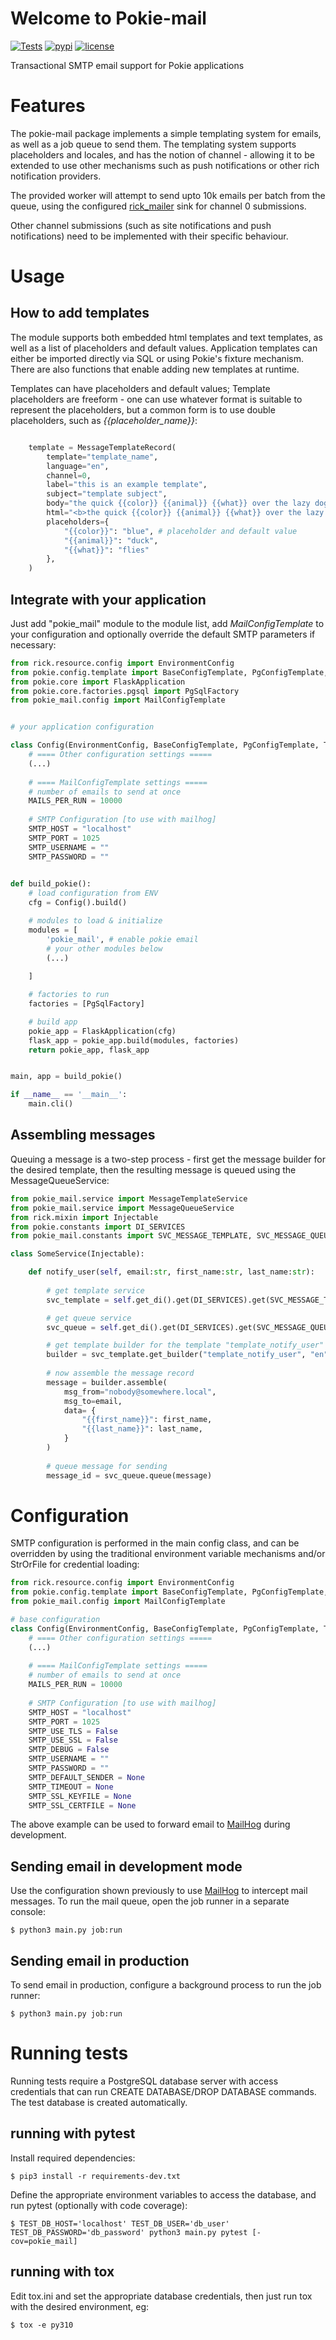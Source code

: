 # Welcome to Pokie-mail

[![Tests](https://github.com/oddbit-project/pokie-mail/workflows/Tests/badge.svg?branch=master)](https://github.com/oddbit-project/pokie-mail/actions)
[![pypi](https://img.shields.io/pypi/v/pokie-mail.svg)](https://pypi.org/project/pokie-mail/)
[![license](https://img.shields.io/pypi/l/pokie-mail.svg)](https://git.oddbit.org/OddBit/pokie-mail/src/branch/master/LICENSE)


Transactional SMTP email support for Pokie applications

# Features

The pokie-mail package implements a simple templating system for emails, as well as a job queue to send them. The templating
system supports placeholders and locales, and has the notion of channel - allowing it to be extended to use other mechanisms
such as push notifications or other rich notification providers.

The provided worker will attempt to send upto 10k emails per batch from the queue, using the configured [rick_mailer](https://github.com/oddbit-project/rick-mailer) 
sink for channel 0 submissions.

Other channel submissions (such as site notifications and push notifications) need to be implemented with their specific
behaviour.

# Usage

## How to add templates

The module supports both embedded html templates and text templates, as well as a list of placeholders and default values.
Application templates can either be imported directly via SQL or using Pokie's fixture mechanism. There are also functions
that enable adding new templates at runtime.

Templates can have placeholders and default values; Template placeholders are freeform - one can use whatever format is suitable
to represent the placeholders, but a common form is to use double placeholders, such as *{{placeholder_name}}*:

```python

    template = MessageTemplateRecord(
        template="template_name",
        language="en",
        channel=0,
        label="this is an example template",
        subject="template subject",
        body="the quick {{color}} {{animal}} {{what}} over the lazy dog", # text version
        html="<b>the quick {{color}} {{animal}} {{what}} over the lazy dog</b>", # html version
        placeholders={
            "{{color}}": "blue", # placeholder and default value
            "{{animal}}": "duck", 
            "{{what}}": "flies"
        },
    )

```

## Integrate with your application

Just add "pokie_mail" module to the module list, add *MailConfigTemplate* to your configuration and optionally override
the default SMTP parameters if necessary:

```python
from rick.resource.config import EnvironmentConfig
from pokie.config.template import BaseConfigTemplate, PgConfigTemplate, TestConfigTemplate
from pokie.core import FlaskApplication
from pokie.core.factories.pgsql import PgSqlFactory
from pokie_mail.config import MailConfigTemplate


# your application configuration

class Config(EnvironmentConfig, BaseConfigTemplate, PgConfigTemplate, TestConfigTemplate, MailConfigTemplate):
    # ==== Other configuration settings =====
    (...)
    
    # ==== MailConfigTemplate settings =====
    # number of emails to send at once
    MAILS_PER_RUN = 10000
    
    # SMTP Configuration [to use with mailhog]
    SMTP_HOST = "localhost"
    SMTP_PORT = 1025
    SMTP_USERNAME = ""
    SMTP_PASSWORD = ""

    
def build_pokie():
    # load configuration from ENV
    cfg = Config().build()

    # modules to load & initialize
    modules = [
        'pokie_mail', # enable pokie email
        # your other modules below
        (...)
        
    ]

    # factories to run
    factories = [PgSqlFactory]

    # build app
    pokie_app = FlaskApplication(cfg)
    flask_app = pokie_app.build(modules, factories)
    return pokie_app, flask_app


main, app = build_pokie()

if __name__ == '__main__':
    main.cli()
```

## Assembling messages


Queuing a message is a two-step process - first get the message builder for the desired template, then the resulting message
is queued using the MessageQueueService:

```python
from pokie_mail.service import MessageTemplateService
from pokie_mail.service import MessageQueueService
from rick.mixin import Injectable
from pokie.constants import DI_SERVICES
from pokie_mail.constants import SVC_MESSAGE_TEMPLATE, SVC_MESSAGE_QUEUE

class SomeService(Injectable):

    def notify_user(self, email:str, first_name:str, last_name:str):
        
        # get template service
        svc_template = self.get_di().get(DI_SERVICES).get(SVC_MESSAGE_TEMPLATE) # type: MessageTemplateService

        # get queue service
        svc_queue = self.get_di().get(DI_SERVICES).get(SVC_MESSAGE_QUEUE) # type: MessageQueueService

        # get template builder for the template "template_notify_user" to assemble the message
        builder = svc_template.get_builder("template_notify_user", "en")
        
        # now assemble the message record
        message = builder.assemble(
            msg_from="nobody@somewhere.local",
            msg_to=email,
            data= {
                "{{first_name}}": first_name,
                "{{last_name}}": last_name,                
            }
        )
        
        # queue message for sending
        message_id = svc_queue.queue(message)
```

# Configuration

SMTP configuration is performed in the main config class, and can be overridden by using the traditional environment
variable mechanisms and/or StrOrFile for credential loading:
```python
from rick.resource.config import EnvironmentConfig
from pokie.config.template import BaseConfigTemplate, PgConfigTemplate, TestConfigTemplate
from pokie_mail.config import MailConfigTemplate

# base configuration
class Config(EnvironmentConfig, BaseConfigTemplate, PgConfigTemplate, TestConfigTemplate, MailConfigTemplate):
    # ==== Other configuration settings =====
    (...)
    
    # ==== MailConfigTemplate settings =====
    # number of emails to send at once
    MAILS_PER_RUN = 10000
    
    # SMTP Configuration [to use with mailhog]
    SMTP_HOST = "localhost"
    SMTP_PORT = 1025
    SMTP_USE_TLS = False
    SMTP_USE_SSL = False
    SMTP_DEBUG = False
    SMTP_USERNAME = ""
    SMTP_PASSWORD = ""
    SMTP_DEFAULT_SENDER = None
    SMTP_TIMEOUT = None
    SMTP_SSL_KEYFILE = None
    SMTP_SSL_CERTFILE = None
```
The above example can be used to forward email to [MailHog](https://github.com/mailhog/MailHog) during development.

## Sending email in development mode

Use the configuration shown previously to use [MailHog](https://github.com/mailhog/MailHog) to intercept mail messages.
To run the mail queue, open the job runner in a separate console:

```shell
$ python3 main.py job:run
```

## Sending email in production

To send email in production, configure a background process to run the job runner:

```shell
$ python3 main.py job:run
```



# Running tests

Running tests require a PostgreSQL database server with access credentials that can run CREATE DATABASE/DROP DATABASE 
commands. The test database is created automatically.

## running with pytest

Install required dependencies:

```shell
$ pip3 install -r requirements-dev.txt
```

Define the appropriate environment variables to access the database, and run pytest (optionally with code coverage):
```shell
$ TEST_DB_HOST='localhost' TEST_DB_USER='db_user' TEST_DB_PASSWORD='db_password' python3 main.py pytest [-cov=pokie_mail]
```

## running with tox

Edit tox.ini and set the appropriate database credentials, then just run tox with the desired environment, eg:  

```shell
$ tox -e py310
```

